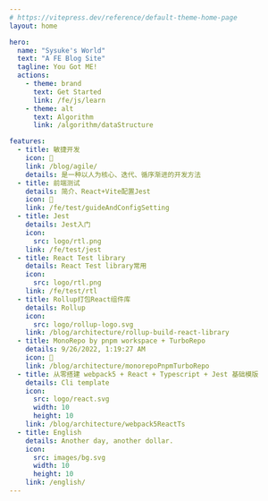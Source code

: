 ```yaml
---
# https://vitepress.dev/reference/default-theme-home-page
layout: home

hero:
  name: "Sysuke's World"
  text: "A FE Blog Site"
  tagline: You Got ME!
  actions:
    - theme: brand
      text: Get Started
      link: /fe/js/learn
    - theme: alt
      text: Algorithm
      link: /algorithm/dataStructure

features:
  - title: 敏捷开发
    icon: 🚀
    link: /blog/agile/
    details: 是一种以人为核心、迭代、循序渐进的开发方法
  - title: 前端测试
    details: 简介、React+Vite配置Jest 
    icon: 🚀 
    link: /fe/test/guideAndConfigSetting
  - title: Jest
    details: Jest入门
    icon: 
      src: logo/rtl.png
    link: /fe/test/jest
  - title: React Test library
    details: React Test library常用
    icon:
      src: logo/rtl.png
    link: /fe/test/rtl
  - title: Rollup打包React组件库
    details: Rollup
    icon:
      src: logo/rollup-logo.svg
    link: /blog/architecture/rollup-build-react-library
  - title: MonoRepo by pnpm workspace + TurboRepo
    details: 9/26/2022, 1:19:27 AM
    icon: 🚀
    link: /blog/architecture/monorepoPnpmTurboRepo
  - title: 从零搭建 webpack5 + React + Typescript + Jest 基础模版
    details: Cli template
    icon:
      src: logo/react.svg
      width: 10
      height: 10
    link: /blog/architecture/webpack5ReactTs
  - title: English
    details: Another day, another dollar.
    icon:
      src: images/bg.svg
      width: 10
      height: 10
    link: /english/
---
```


